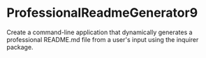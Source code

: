 # ProfessionalReadmeGenerator9
Create a command-line application that dynamically generates a professional README.md file from a user's input using the inquirer package.

